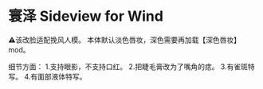 # 寰泽 Sideview for Wind
⚠️该改脸适配挽风人模。
本体默认淡色唇妆，深色需要再加载【深色唇妆】mod。

细节方面：
1.支持眼影，不支持口红。
2.把睫毛膏改为了嘴角的痣。
3.有雀斑特写。
4.有面部液体特写。
